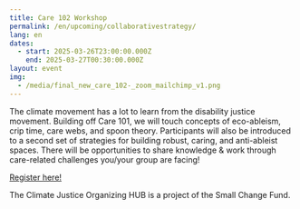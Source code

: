 ```yaml
---
title: Care 102 Workshop
permalink: /en/upcoming/collaborativestrategy/
lang: en
dates:
  - start: 2025-03-26T23:00:00.000Z
    end: 2025-03-27T00:30:00.000Z
layout: event
img:
  - /media/final_new_care_102-_zoom_mailchimp_v1.png
---
```

<!--StartFragment-->

The climate movement has a lot to learn from the disability justice movement. Building off Care 101, we will touch concepts of eco-ableism, crip time, care webs, and spoon theory. Participants will also be introduced to a second set of strategies for building robust, caring, and anti-ableist spaces. There will be opportunities to share knowledge & work through care-related challenges you/your group are facing!

[R﻿egister here!](https://us02web.zoom.us/meeting/register/2hDyIk9vRkGmjZI6ZrajhA)

<!--EndFragment-->

T﻿he Climate Justice Organizing HUB is a project of the Small Change Fund.